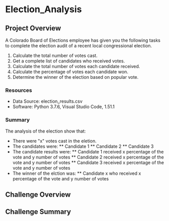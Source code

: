 # Election_Analysis

## Project Overview

A Colorado Board of Elections employee has given you the following tasks to complete the
election audit of a recent local congressional election.

  1. Calculate the total number of votes cast. 
  2. Get a complete list of candidates who received votes. 
  3. Calculate the total number of votes each candidate received.
  4. Calculate the percentage of votes each candidate won. 
  5. Determine the winner of the election based on popular vote. 
  
 ### Resources 
 * Data Source: election_results.csv
 * Software: Python 3.7.6, Visual Studio Code, 1.51.1
 
 ### Summary
 The analysis of the election show that:
 * There were "x" votes cast in the eletion. 
 * The candidates were:
    ** Candidate 1
    ** Candidate 2
    ** Candidate 3
 * The candidate results were: 
    ** Candidate 1 received x percentage of the vote and y number of votes
    ** Candidate 2 received x percentage of the vote and y number of votes
    ** Candidate 3 received x percentage of the vote and y number of votes
 * The winner of the elction was:
    ** Candidate x who received x percentage of the vote and y number of votes
    
## Challenge Overview

## Challenge Summary
